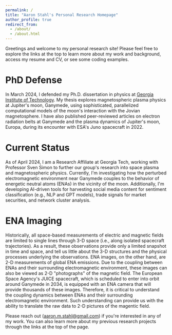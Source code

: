 ```yaml
---
permalink: /
title: "Aaron Stahl's Personal Research Homepage"
author_profile: true
redirect_from: 
  - /about/
  - /about.html
---
```

Greetings and welcome to my personal research site! Please feel free to explore the links at the top to learn more about my work and background, access my resume and CV, or see some coding examples. 

PhD Defense
======
In March 2024, I defended my Ph.D. dissertation in physics at [Georgia Institute of Technology](https://grad.gatech.edu/events/phd-defense-aaron-stahl). My thesis explores magnetospheric plasma physics at Jupiter's moon, Ganymede, using sophisticated, parallelized computational models of the moon's interaction with the Jovian magnetosphere. I have also published peer-reviewed articles on electron radiation belts at Ganymede and the plasma dynamics of Jupiter's moon, Europa, during its encounter with ESA's Juno spacecraft in 2022.

Current Status
======
As of April 2024, I am a Research Affiliate at Georgia Tech, working with Professor Sven Simon to further our group's research into space plasma and magnetospheric physics. Currently, I'm investigating how the perturbed electromagnetic environment near Ganymede couples to the behavior of energetic neutral atoms (ENAs) in the vicinity of the moon. Additionally, I'm developing AI-driven tools for harvesting social media content for sentiment classification (e.g., NLP and GPT models), trade signals for market securities, and network cluster analysis. 

ENA Imaging
======
Historically, all space-based measurements of electric and magnetic fields are limited to single lines through 3-D space (i.e., along isolated spacecraft trajectories). As a result, these observations provide only a limited snapshot in time and space, and tell us little about the 3-D structures and the physical processes underlying the observations. ENA images, on the other hand, are 2-D measurements of global ENA emissions. Due to the coupling between ENAs and their surrounding electromagnetic environment, these images can also be viewed as 2-D "photographs" of the magnetic field. The European Space Agency's JUICE spacecraft, which is scheduled to enter into orbit around Ganymede in 2034, is equipped with an ENA camera that will provide thousands of these images. Therefore, it is critical to understand the coupling dynamics between ENAs and their surrounding electromagnetic environment. Such understanding can provide us with the ability to translate the raw data to 2-D pictures of the magentic field.


Please reach out ([aaron.m.stahl@gmail.com](mailto:aaron.m.stahl@gmail.com)) if you're interested in any of my work. You can also learn more about my previous research projects through the links at the top of the page.